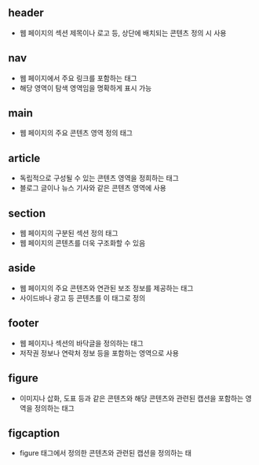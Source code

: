 ## header
- 웹 페이지의 섹션 제목이나 로고 등, 상단에 배치되는 콘텐츠 정의 시 사용

## nav
- 웹 페이지에서 주요 링크를 포함하는 태그
- 해당 영역이 탐색 영역임을 명확하게 표시 가능

## main
- 웹 페이지의 주요 콘텐츠 영역 정의 태그

## article
- 독립적으로 구성될 수 있는 콘텐츠 영역을 정희하는 태그
- 블로그 글이나 뉴스 기사와 같은 콘텐츠 영역에 사용

## section
- 웹 페이지의 구분된 섹션 정의 태그
- 웹 페이지의 콘텐츠를 더욱 구조화할 수 있음

## aside
- 웹 페이지의 주요 콘텐츠와 연관된 보조 정보를 제공하는 태그
- 사이드바나 광고 등 콘텐츠를 이 태그로 정의

## footer
- 웹 페이지나 섹션의 바닥글을 정의하는 태그
- 저작권 정보나 연락처 정보 등을 포함하는 영역으로 사용

## figure
- 이미지나 삽화, 도표 등과 같은 콘텐츠와 해당 콘텐츠와 관련된 캡션을 포함하는 영역을 정의하는 태그

## figcaption
- figure 태그에서 정의한 콘텐츠와 관련된 캡션을 정의하는 태
